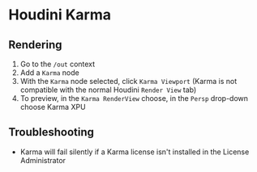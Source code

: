 # Houdini Karma

## Rendering

1. Go to the `/out` context
2. Add a `Karma` node
3. With the `Karma` node selected, click `Karma Viewport` (Karma is not compatible with the normal Houdini `Render View` tab)
4. To preview, in the `Karma RenderView` choose, in the `Persp` drop-down choose Karma XPU

## Troubleshooting

- Karma will fail silently if a Karma license isn't installed in the License Administrator
